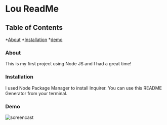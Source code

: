 # Lou ReadMe

## Table of Contents
*[About](#about)
*[Installation](#installation)
*[demo](#demo)


### About

This is my first project using Node JS and I had a great time!

### Installation

I used Node Package Manager to install Inquirer. You can use this README Generator from your terminal.

### Demo

![screencast](louReadMe.gif)